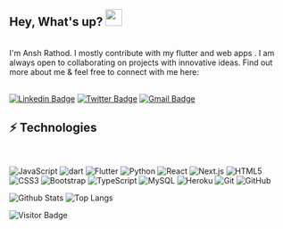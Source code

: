 ## Hey, What's up? <img src="https://raw.githubusercontent.com/aemmadi/aemmadi/master/wave.gif" width="30px">

<br>
I'm Ansh Rathod. I mostly contribute with my flutter and web apps . I am always open to collaborating on projects with innovative ideas. Find out more about me & feel free to connect with me here:
<br>
<br>

[![Linkedin Badge](https://img.shields.io/badge/Ansh-rathod-blue?style=flat-square&logo=Linkedin&logoColor=white&link=https://www.linkedin.com/in/ansh-rathod-478a81210/)](https://www.linkedin.com/in/ansh-rathod-478a81210/)
[![Twitter Badge](https://img.shields.io/badge/appiirathod-blue?style=flat-square&logo=instagram&logoColor=white&link=https://twitter.com/appiirathod/)](https://twitter.com/appiirathod)
[![Gmail Badge](https://img.shields.io/badge/anshrathod29@gmail.com-c14438?style=flat-square&logo=Gmail&logoColor=white&link=mailto:anshrathod29@gmail.com)](mailto:anshrathod29@gmail.com)
<br>

## ⚡ Technologies

<br>

![JavaScript](https://img.shields.io/badge/-JavaScript-black?style=flat-square&logo=javascript)
![dart](https://img.shields.io/badge/-Dart-purple?style=flat-square&logo=dart)
![Flutter](https://img.shields.io/badge/-Flutter-blue?style=flat-square&logo=dart)
![Python](https://img.shields.io/badge/-Python-black?style=flat-square&logo=Python)
![React](https://img.shields.io/badge/-React-black?style=flat-square&logo=react)
![Next.js](https://img.shields.io/badge/-Nextjs-green?style=flat-square&logo=nextjs)
![HTML5](https://img.shields.io/badge/-HTML5-E34F26?style=flat-square&logo=html5&logoColor=white)
![CSS3](https://img.shields.io/badge/-CSS3-1572B6?style=flat-square&logo=css3)
![Bootstrap](https://img.shields.io/badge/-Bootstrap-563D7C?style=flat-square&logo=bootstrap)
![TypeScript](https://img.shields.io/badge/-TypeScript-007ACC?style=flat-square&logo=typescript)
![MySQL](https://img.shields.io/badge/-MySQL-black?style=flat-square&logo=mysql)
![Heroku](https://img.shields.io/badge/-Heroku-430098?style=flat-square&logo=heroku)
![Git](https://img.shields.io/badge/-Git-black?style=flat-square&logo=git)
![GitHub](https://img.shields.io/badge/-GitHub-181717?style=flat-square&logo=github)

![Github Stats](https://github-readme-stats.vercel.app/api?username=Ansh-Rathod&count_private=true&show_icons=true&include_all_commits=true)
![Top Langs](https://github-readme-stats.vercel.app/api/top-langs/?username=Ansh-Rathod&hide=TeX&layout=compact)

![Visitor Badge](https://visitor-badge.laobi.icu/badge?page_id=Ansh-Rathod)
